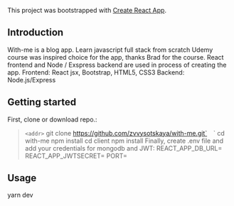 This project was bootstrapped with [Create React App](https://github.com/facebook/create-react-app).

## **Introduction**

With-me is a blog app. Learn javascript full stack from scratch Udemy course was inspired choice for the app, thanks Brad for the course. React frontend and Node / Exspress backend are used in process of creating the app.
Frontend: React jsx, Bootstrap, HTML5, CSS3
Backend: Node.js/Express

## **Getting started**

First, clone or download repo.: 
> `<addr>` git clone https://github.com/zvvysotskaya/with-me.git`<addr>` 
> `<addr>` cd with-me 
> npm install
> cd client 
> npm install
Finally, create .env file and add your credentials for mongodb and JWT:
> REACT_APP_DB_URL=
> REACT_APP_JWTSECRET=
> PORT=

## **Usage**

yarn dev

